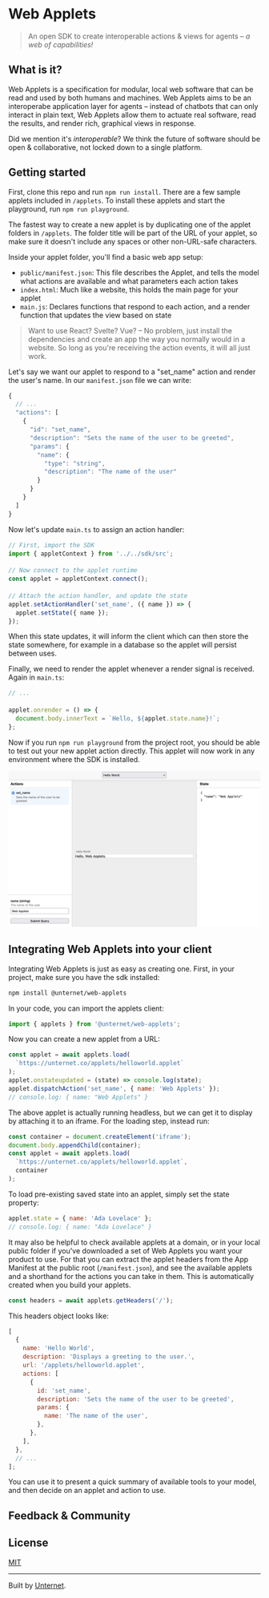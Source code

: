 # Web Applets

> An open SDK to create interoperable actions & views for agents – _a web of capabilities!_

## What is it?

Web Applets is a specification for modular, local web software that can be read and used by both humans and machines. Web Applets aims to be an interoperabe application layer for agents – instead of chatbots that can only interact in plain text, Web Applets allow them to actuate real software, read the results, and render rich, graphical views in response.

Did we mention it's _interoperable_? We think the future of software should be open & collaborative, not locked down to a single platform.

## Getting started

First, clone this repo and run `npm run install`. There are a few sample applets included in `/applets`. To install these applets and start the playground, run `npm run playground`.

The fastest way to create a new applet is by duplicating one of the applet folders in `/applets`. The folder title will be part of the URL of your applet, so make sure it doesn't include any spaces or other non-URL-safe characters.

Inside your applet folder, you'll find a basic web app setup:

- `public/manifest.json`: This file describes the Applet, and tells the model what actions are available and what parameters each action takes
- `index.html`: Much like a website, this holds the main page for your applet
- `main.js`: Declares functions that respond to each action, and a render function that updates the view based on state

> Want to use React? Svelte? Vue? – No problem, just install the dependencies and create an app the way you normally would in a website. So long as you're receiving the action events, it will all just work.

Let's say we want our applet to respond to a "set_name" action and render the user's name. In our `manifest.json` file we can write:

```js
{
  // ...
  "actions": [
    {
      "id": "set_name",
      "description": "Sets the name of the user to be greeted",
      "params": {
        "name": {
          "type": "string",
          "description": "The name of the user"
        }
      }
    }
  ]
}
```

Now let's update `main.ts` to assign an action handler:

```js
// First, import the SDK
import { appletContext } from '../../sdk/src';

// Now connect to the applet runtime
const applet = appletContext.connect();

// Attach the action handler, and update the state
applet.setActionHandler('set_name', ({ name }) => {
  applet.setState({ name });
});
```

When this state updates, it will inform the client which can then store the state somewhere, for example in a database so the applet will persist between uses.

Finally, we need to render the applet whenever a render signal is received. Again in `main.ts`:

```js
// ...

applet.onrender = () => {
  document.body.innerText = `Hello, ${applet.state.name}!`;
};
```

Now if you run `npm run playground` from the project root, you should be able to test out your new applet action directly. This applet will now work in any environment where the SDK is installed.

![A screenshot showing the 'playground' editing UI, with a web applets showing 'Hello, Web Applets'](docs/assets/web-applets-playground.png)

## Integrating Web Applets into your client

Integrating Web Applets is just as easy as creating one. First, in your project, make sure you have the sdk installed:

```bash
npm install @unternet/web-applets
```

In your code, you can import the applets client:

```js
import { applets } from '@unternet/web-applets';
```

Now you can create a new applet from a URL:

```js
const applet = await applets.load(
  `https://unternet.co/applets/helloworld.applet`
);
applet.onstateupdated = (state) => console.log(state);
applet.dispatchAction('set_name', { name: 'Web Applets' });
// console.log: { name: "Web Applets" }
```

The above applet is actually running headless, but we can get it to display by attaching it to an iframe. For the loading step, instead run:

```js
const container = document.createElement('iframe');
document.body.appendChild(container);
const applet = await applets.load(
  `https://unternet.co/applets/helloworld.applet`,
  container
);
```

To load pre-existing saved state into an applet, simply set the state property:

```js
applet.state = { name: 'Ada Lovelace' };
// console.log: { name: "Ada Lovelace" }
```

It may also be helpful to check available applets at a domain, or in your local public folder if you've downloaded a set of Web Applets you want your product to use. For that you can extract the applet headers from the App Manifest at the public root (`/manifest.json`), and see the available applets and a shorthand for the actions you can take in them. This is automatically created when you build your applets.

```js
const headers = await applets.getHeaders('/');
```

This headers object looks like:

```js
[
  {
    name: 'Hello World',
    description: 'Displays a greeting to the user.',
    url: '/applets/helloworld.applet',
    actions: [
      {
        id: 'set_name',
        description: 'Sets the name of the user to be greeted',
        params: {
          name: 'The name of the user',
        },
      },
    ],
  },
  // ...
];
```

You can use it to present a quick summary of available tools to your model, and then decide on an applet and action to use.

## Feedback & Community

## License

[MIT](./LICENSE.md)

---

Built by [Unternet](https://unternet.co).
